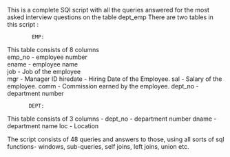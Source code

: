 This is a complete SQl script with all the queries answered for the most asked interview questions on the table dept_emp
There are two tables in this script :

            EMP:                                          
This table consists of 8 columns              
emp_no - employee number                     
ename  - employee name                       
job - Job of the employee                    
mgr - Manager ID
hiredate - Hiring Date of the Employee.
sal - Salary of the employee.
comm - Commission earned by the employee.
dept_no -  department number     

           DEPT:
This table consists of 3 columns - 
dept_no - department number
dname - department name 
loc - Location 

The script consists of 48 queries and answers to those, using all sorts of sql functions- windows, sub-queries, self joins, left joins, union etc.
